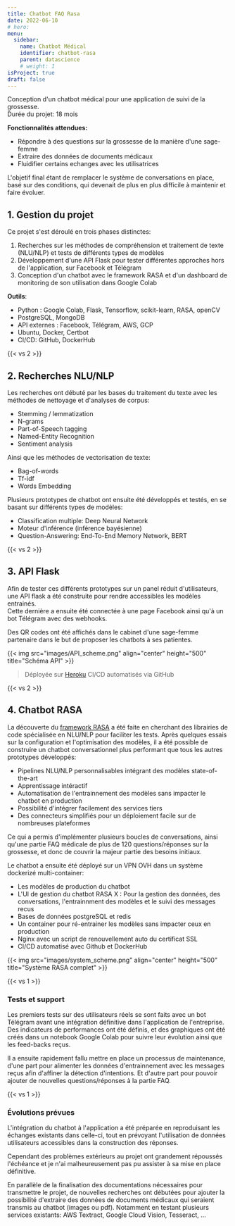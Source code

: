 ```yaml
---
title: Chatbot FAQ Rasa
date: 2022-06-10
# hero: 
menu:
  sidebar:
    name: Chatbot Médical
    identifier: chatbot-rasa
    parent: datascience
    # weight: 1
isProject: true
draft: false
---
```


Conception d'un chatbot médical pour une application de suivi de la grossesse.  
Durée du projet: 18 mois
<!--more-->

**Fonctionnalités attendues:** 
- Répondre à des questions sur la grossesse de la manière d'une sage-femme
- Extraire des données de documents médicaux
- Fluidifier certains echanges avec les utilisatrices

L'objetif final étant de remplacer le système de conversations en place, basé sur des conditions, qui devenait de plus en plus difficile à maintenir et faire évoluer.


## 1. Gestion du projet
Ce projet s'est déroulé en trois phases distinctes:
1. Recherches sur les méthodes de compréhension et traitement de texte (NLU/NLP) et tests de différents types de modèles
2. Développement d'une API Flask pour tester différentes approches hors de l'application, sur Facebook et Télégram
3. Conception d'un chatbot avec le framework RASA et d'un dashboard de monitoring de son utilisation dans Google Colab

**Outils**:
- Python : Google Colab, Flask, Tensorflow, scikit-learn, RASA, openCV
- PostgreSQL, MongoDB
- API externes : Facebook, Télégram, AWS, GCP
- Ubuntu, Docker, Certbot
- CI/CD: GitHub, DockerHub


{{< vs 2 >}}

## 2. Recherches NLU/NLP
Les recherches ont débuté par les bases du traitement du texte avec les méthodes de nettoyage et d'analyses de corpus:
- Stemming / lemmatization
- N-grams
- Part-of-Speech tagging
- Named-Entity Recognition
- Sentiment analysis

Ainsi que les méthodes de vectorisation de texte:
- Bag-of-words
- Tf-idf
- Words Embedding

Plusieurs prototypes de chatbot ont ensuite été développés et testés, en se basant sur différents types de modèles:
- Classification multiple: Deep Neural Network
- Moteur d'inférence (inférence bayésienne)
- Question-Answering: End-To-End Memory Network, BERT


{{< vs 2 >}}

## 3. API Flask
Afin de tester ces différents prototypes sur un panel réduit d'utilisateurs, une API flask a été construite pour rendre accessibles les modèles entrainés.  
Cette dernière a ensuite été connectée à une page Facebook ainsi qu'à un bot Télégram avec des webhooks.

Des QR codes ont été affichés dans le cabinet d'une sage-femme partenaire dans le but de proposer les chatbots à ses patientes.

{{< img src="images/API_scheme.png" align="center" height="500" title="Schéma API" >}}
> Déployée sur [Heroku](https://www.heroku.com/)
> CI/CD automatisés via GitHub


{{< vs 2 >}}

## 4. Chatbot RASA
La découverte du [framework RASA](https://rasa.com) a été faite en cherchant des librairies de code spécialisée en NLU/NLP pour faciliter les tests. Après quelques essais sur la configuration et l'optimisation des modèles, il a été possible de construire un chatbot conversationnel plus performant que tous les autres prototypes développés:
- Pipelines NLU/NLP personnalisables intégrant des modèles state-of-the-art
- Apprentissage intéractif
- Automatisation de l'entrainnement des modèles sans impacter le chatbot en production
- Possibilité d'intégrer facilement des services tiers 
- Des connecteurs simplifiés pour un déploiement facile sur de nombreuses plateformes

Ce qui a permis d'implémenter plusieurs boucles de conversations, ainsi qu'une partie FAQ médicale de plus de 120 questions/réponses sur la grossesse, et donc de couvrir la majeur partie des besoins initiaux.

Le chatbot a ensuite été déployé sur un VPN OVH dans un système dockerizé multi-container:
- Les modèles de production du chatbot
- L'UI de gestion du chatbot RASA X : Pour la gestion des données, des conversations, l'entrainnment des modèles et le suivi des messages recus
- Bases de données postgreSQL et redis
- Un container pour ré-entrainer les modèles sans impacter ceux en production
- Nginx avec un script de renouvellement auto du certificat SSL
- CI/CD automatisé avec Github et DockerHub


{{< img src="images/system_scheme.png" align="center" height="500" title="Système RASA complet" >}}


{{< vs 1 >}}

### Tests et support
Les premiers tests sur des utilisateurs réels se sont faits avec un bot Télégram avant une intégration définitive dans l'application de l'entreprise.  
Des indicateurs de performances ont été définis, et des graphiques ont été créés dans un notebook Google Colab pour suivre leur évolution ainsi que les feed-backs reçus.

Il a ensuite rapidement fallu mettre en place un processus de maintenance, d'une part pour alimenter les données d'entrainnement avec les messages reçus afin d'affiner la détection d'intentions. Et d'autre part pour pouvoir ajouter de nouvelles questions/réponses à la partie FAQ.


{{< vs 1 >}}

### Évolutions prévues

L'intégration du chatbot à l'application a été préparée en reproduisant les échanges existants dans celle-ci, tout en prévoyant l'utilisation de données utilisateurs accessibles dans la construction des réponses.

Cependant des problèmes extérieurs au projet ont grandement répoussés l'échéance et je n'ai malheureusement pas pu assister à sa mise en place définitive.

En parallèle de la finalisation des documentations nécessaires pour transmettre le projet, de nouvelles recherches ont débutées pour ajouter la possibilité d'extraire des données de documents médicaux qui seraient transmis au chatbot (images ou pdf). Notamment en testant plusieurs services existants: AWS Textract, Google Cloud Vision, Tesseract, ...

